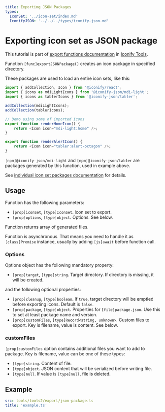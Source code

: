 ```yaml
title: Exporting JSON Packages
types:
  IconSet: '../icon-set/index.md'
  IconifyJSON: '../../../types/iconify-json.md'
```

# Exporting icon set as JSON package

This tutorial is part of [export functions documentation](./index.md) in [Iconify Tools](../index.md).

Function `[func]exportJSONPackage()` creates an icon package in specified directory.

These packages are used to load an entire icon sets, like this:

```js
import { addCollection, Icon } from '@iconify/react';
import { icons as mdiLightIcons } from '@iconify-json/mdi-light';
import { icons as tablerIcons } from '@iconify-json/tabler';

addCollection(mdiLightIcons);
addCollection(tablerIcons);

// Demo using some of imported icons
export function renderHomeIcon() {
	return <Icon icon="mdi-light:home" />;
}

export function renderAlertIcon() {
	return <Icon icon="tabler:alert-octagon" />;
}
```

`[npm]@iconify-json/mdi-light` and `[npm]@iconify-json/tabler` are packages generated by this function, used in example above.

See [individual icon set packages documentation](../../../icons/json.md) for details.

## Usage

Function has the following parameters:

- `[prop]iconSet`, `[type]IconSet`. Icon set to export.
- `[prop]options`, `[type]object`. Options. See below.

Function returns array of generated files.

Function is asynchronous. That means you need to handle it as `[class]Promise` instance, usually by adding `[js]await` before function call.

### Options

Options object has the following mandatory property:

- `[prop]target`, `[type]string`. Target directory. If directory is missing, it will be created.

and the following optional properties:

- `[prop]cleanup`, `[type]boolean`. If `true`, target directory will be emptied before exporting icons. Default is `false`.
- `[prop]package`, `[type]object`. Properties for `[file]package.json`. Use this to set at least package name and version.
- `[prop]customFiles`, `[type]Record<string, unknown>`. Custom files to export. Key is filename, value is content. See below.

### customFiles

`[prop]customFiles` option contains additional files you want to add to package. Key is filename, value can be one of these types:

- `[type]string`. Content of file.
- `[type]object`. JSON content that will be serialized before writing file.
- `[type]null`. If value is `[type]null`, file is deleted.

## Example

```yaml
src: tools/tools2/export/json-package.ts
title: 'example.ts'
```

